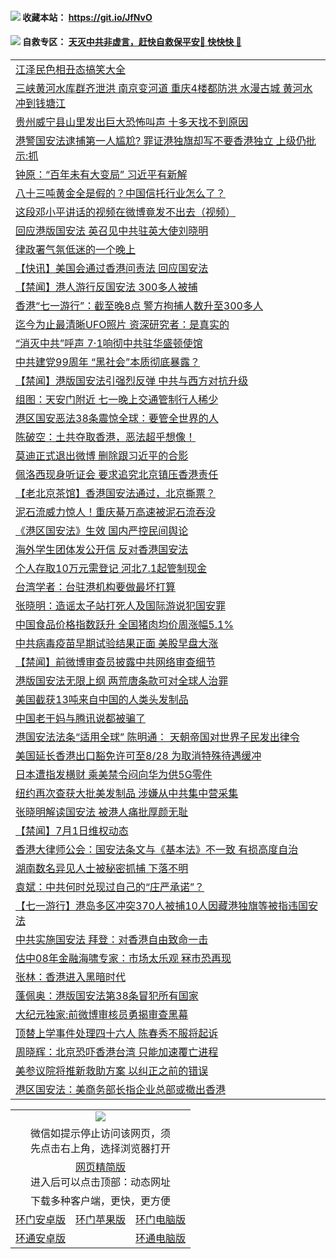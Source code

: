  #### <img src="https://img.icons8.com/color/48/000000/check-all.png"/> 收藏本站： https://git.io/JfNvO 

 #### <img src="https://img.icons8.com/color/48/000000/check-all.png"/> 自救专区： [天灭中共非虚言，赶快自救保平安🍎 快快快 📩](https://github.com/pwgy/td/blob/master/README.md)

 
 
<table>  
<tr><td colspan="2" align="left"><a href="https://dwkts8awlbkd7.cloudfront.net/?name=c1192770&key=jdhvxawhshihitwk&from=gy1">江泽民色相丑态搞笑大全</a></td></tr>
<tr><td colspan="2" align="left"><a href="https://dwkts8awlbkd7.cloudfront.net/?name=c1192678&key=jdhvxawhshihitwk&from=gy1">三峡黄河水库群齐泄洪 南京变河道 重庆4楼都防洪 水漫古城 黄河水冲到钱塘江</a></td></tr>
<tr><td colspan="2" align="left"><a href="https://dwkts8awlbkd7.cloudfront.net/?name=c1192730&key=jdhvxawhshihitwk&from=gy1">贵州威宁县山里发出巨大恐怖叫声 十多天找不到原因</a></td></tr>
<tr><td colspan="2" align="left"><a href="https://dwkts8awlbkd7.cloudfront.net/?name=c1192677&key=jdhvxawhshihitwk&from=gy1">港警国安法逮捕第一人尴尬? 罪证港独旗却写不要香港独立 上级仍批示:抓</a></td></tr>
<tr><td colspan="2" align="left"><a href="https://dwkts8awlbkd7.cloudfront.net/?name=c1192746&key=jdhvxawhshihitwk&from=gy1">钟原：“百年未有大变局” 习近平有新解</a></td></tr>
<tr><td colspan="2" align="left"><a href="https://dwkts8awlbkd7.cloudfront.net/?name=c1192739&key=jdhvxawhshihitwk&from=gy1">八十三吨黄金全是假的？中国信托行业怎么了？</a></td></tr>
<tr><td colspan="2" align="left"><a href="https://dwkts8awlbkd7.cloudfront.net/?name=c1192750&key=jdhvxawhshihitwk&from=gy1">这段邓小平讲话的视频在微博竟发不出去（视频）</a></td></tr>
<tr><td colspan="2" align="left"><a href="https://dwkts8awlbkd7.cloudfront.net/?name=c1192747&key=jdhvxawhshihitwk&from=gy1">回应港版国安法 英召见中共驻英大使刘晓明</a></td></tr>
<tr><td colspan="2" align="left"><a href="https://dwkts8awlbkd7.cloudfront.net/?name=c1192742&key=jdhvxawhshihitwk&from=gy1">律政署气氛低迷的一个晚上</a></td></tr>
<tr><td colspan="2" align="left"><a href="https://dwkts8awlbkd7.cloudfront.net/?name=c1192764&key=jdhvxawhshihitwk&from=gy1">【快讯】美国会通过香港问责法 回应国安法</a></td></tr>
<tr><td colspan="2" align="left"><a href="https://dwkts8awlbkd7.cloudfront.net/?name=c1192715&key=jdhvxawhshihitwk&from=gy1">【禁闻】港人游行反国安法 300多人被捕</a></td></tr>
<tr><td colspan="2" align="left"><a href="https://dwkts8awlbkd7.cloudfront.net/?name=c1192756&key=jdhvxawhshihitwk&from=gy1">香港“七一游行”：截至晚8点 警方拘捕人数升至300多人</a></td></tr>
<tr><td colspan="2" align="left"><a href="https://dwkts8awlbkd7.cloudfront.net/?name=c1192722&key=jdhvxawhshihitwk&from=gy1">迄今为止最清晰UFO照片 资深研究者：是真实的</a></td></tr>
<tr><td colspan="2" align="left"><a href="https://dwkts8awlbkd7.cloudfront.net/?name=c1192761&key=jdhvxawhshihitwk&from=gy1">“消灭中共”呼声 7·1响彻中共驻华盛顿使馆</a></td></tr>
<tr><td colspan="2" align="left"><a href="https://dwkts8awlbkd7.cloudfront.net/?name=c1192740&key=jdhvxawhshihitwk&from=gy1">中共建党99周年  “黑社会”本质彻底暴露？</a></td></tr>
<tr><td colspan="2" align="left"><a href="https://dwkts8awlbkd7.cloudfront.net/?name=c1192751&key=jdhvxawhshihitwk&from=gy1">【禁闻】港版国安法引强烈反弹 中共与西方对抗升级</a></td></tr>
<tr><td colspan="2" align="left"><a href="https://dwkts8awlbkd7.cloudfront.net/?name=c1192748&key=jdhvxawhshihitwk&from=gy1">组图：天安门附近 七一晚上交通管制行人稀少</a></td></tr>
<tr><td colspan="2" align="left"><a href="https://dwkts8awlbkd7.cloudfront.net/?name=c1192679&key=jdhvxawhshihitwk&from=gy1">港区国安恶法38条震惊全球：要管全世界的人</a></td></tr>
<tr><td colspan="2" align="left"><a href="https://dwkts8awlbkd7.cloudfront.net/?name=c1192766&key=jdhvxawhshihitwk&from=gy1">陈破空：土共夺取香港，恶法超乎想像！</a></td></tr>
<tr><td colspan="2" align="left"><a href="https://dwkts8awlbkd7.cloudfront.net/?name=c1192686&key=jdhvxawhshihitwk&from=gy1">莫迪正式退出微博 删除跟习近平的合影</a></td></tr>
<tr><td colspan="2" align="left"><a href="https://dwkts8awlbkd7.cloudfront.net/?name=c1192683&key=jdhvxawhshihitwk&from=gy1">佩洛西现身听证会 要求追究北京镇压香港责任</a></td></tr>
<tr><td colspan="2" align="left"><a href="https://dwkts8awlbkd7.cloudfront.net/?name=c1192775&key=jdhvxawhshihitwk&from=gy1">【老北京茶馆】香港国安法通过，北京撕票？</a></td></tr>
<tr><td colspan="2" align="left"><a href="https://dwkts8awlbkd7.cloudfront.net/?name=c1192731&key=jdhvxawhshihitwk&from=gy1">泥石流威力惊人！重庆綦万高速被泥石流吞没</a></td></tr>
<tr><td colspan="2" align="left"><a href="https://dwkts8awlbkd7.cloudfront.net/?name=c1192753&key=jdhvxawhshihitwk&from=gy1">《港区国安法》生效 国内严控民间舆论</a></td></tr>
<tr><td colspan="2" align="left"><a href="https://dwkts8awlbkd7.cloudfront.net/?name=c1192741&key=jdhvxawhshihitwk&from=gy1">海外学生团体发公开信 反对香港国安法</a></td></tr>
<tr><td colspan="2" align="left"><a href="https://dwkts8awlbkd7.cloudfront.net/?name=c1192680&key=jdhvxawhshihitwk&from=gy1">个人存取10万元需登记 河北7.1起管制现金</a></td></tr>
<tr><td colspan="2" align="left"><a href="https://dwkts8awlbkd7.cloudfront.net/?name=c1192738&key=jdhvxawhshihitwk&from=gy1">台湾学者：台驻港机构要做最坏打算</a></td></tr>
<tr><td colspan="2" align="left"><a href="https://dwkts8awlbkd7.cloudfront.net/?name=c1192754&key=jdhvxawhshihitwk&from=gy1">张晓明：造谣太子站打死人及国际游说犯国安罪</a></td></tr>
<tr><td colspan="2" align="left"><a href="https://dwkts8awlbkd7.cloudfront.net/?name=c1192735&key=jdhvxawhshihitwk&from=gy1">中国食品价格指数跃升 全国猪肉均价周涨幅5.1%</a></td></tr>
<tr><td colspan="2" align="left"><a href="https://dwkts8awlbkd7.cloudfront.net/?name=c1192777&key=jdhvxawhshihitwk&from=gy1">中共病毒疫苗早期试验结果正面 美股早盘大涨</a></td></tr>
<tr><td colspan="2" align="left"><a href="https://dwkts8awlbkd7.cloudfront.net/?name=c1192765&key=jdhvxawhshihitwk&from=gy1">【禁闻】前微博审查员披露中共网络审查细节</a></td></tr>
<tr><td colspan="2" align="left"><a href="https://dwkts8awlbkd7.cloudfront.net/?name=c1192693&key=jdhvxawhshihitwk&from=gy1">港版国安法无限上纲 两荒唐条款可对全球人治罪</a></td></tr>
<tr><td colspan="2" align="left"><a href="https://dwkts8awlbkd7.cloudfront.net/?name=c1192670&key=jdhvxawhshihitwk&from=gy1">美国截获13吨来自中国的人类头发制品</a></td></tr>
<tr><td colspan="2" align="left"><a href="https://dwkts8awlbkd7.cloudfront.net/?name=c1192675&key=jdhvxawhshihitwk&from=gy1">中国老干妈与腾讯说都被骗了</a></td></tr>
<tr><td colspan="2" align="left"><a href="https://dwkts8awlbkd7.cloudfront.net/?name=c1192729&key=jdhvxawhshihitwk&from=gy1">港国安法法条“适用全球” 陈明通： 天朝帝国对世界子民发出律令</a></td></tr>
<tr><td colspan="2" align="left"><a href="https://dwkts8awlbkd7.cloudfront.net/?name=c1192733&key=jdhvxawhshihitwk&from=gy1">美国延长香港出口豁免许可至8/28 为取消特殊待遇缓冲</a></td></tr>
<tr><td colspan="2" align="left"><a href="https://dwkts8awlbkd7.cloudfront.net/?name=c1192674&key=jdhvxawhshihitwk&from=gy1">日本遭指发横财 乘美禁令闷向华为供5G零件</a></td></tr>
<tr><td colspan="2" align="left"><a href="https://dwkts8awlbkd7.cloudfront.net/?name=c1192755&key=jdhvxawhshihitwk&from=gy1">纽约再次查获大批美发制品 涉嫌从中共集中营采集</a></td></tr>
<tr><td colspan="2" align="left"><a href="https://dwkts8awlbkd7.cloudfront.net/?name=c1192682&key=jdhvxawhshihitwk&from=gy1">张晓明解读国安法 被港人痛批厚颜无耻</a></td></tr>
<tr><td colspan="2" align="left"><a href="https://dwkts8awlbkd7.cloudfront.net/?name=c1192716&key=jdhvxawhshihitwk&from=gy1">【禁闻】7月1日维权动态</a></td></tr>
<tr><td colspan="2" align="left"><a href="https://dwkts8awlbkd7.cloudfront.net/?name=c1192758&key=jdhvxawhshihitwk&from=gy1">香港大律师公会：国安法条文与《基本法》不一致   有损高度自治</a></td></tr>
<tr><td colspan="2" align="left"><a href="https://dwkts8awlbkd7.cloudfront.net/?name=c1192681&key=jdhvxawhshihitwk&from=gy1">湖南数名异见人士被秘密抓捕 下落不明</a></td></tr>
<tr><td colspan="2" align="left"><a href="https://dwkts8awlbkd7.cloudfront.net/?name=c1192720&key=jdhvxawhshihitwk&from=gy1">袁斌：中共何时兑现过自己的“庄严承诺”？</a></td></tr>
<tr><td colspan="2" align="left"><a href="https://dwkts8awlbkd7.cloudfront.net/?name=c1192736&key=jdhvxawhshihitwk&from=gy1">【七一游行】港岛多区冲突370人被捕10人因藏港独旗等被指违国安法</a></td></tr>
<tr><td colspan="2" align="left"><a href="https://dwkts8awlbkd7.cloudfront.net/?name=c1192745&key=jdhvxawhshihitwk&from=gy1">中共实施国安法 拜登：对香港自由致命一击</a></td></tr>
<tr><td colspan="2" align="left"><a href="https://dwkts8awlbkd7.cloudfront.net/?name=c1192694&key=jdhvxawhshihitwk&from=gy1">估中08年金融海啸专家：市场太乐观 冧市恐再现</a></td></tr>
<tr><td colspan="2" align="left"><a href="https://dwkts8awlbkd7.cloudfront.net/?name=c1192684&key=jdhvxawhshihitwk&from=gy1">张林：香港进入黑暗时代</a></td></tr>
<tr><td colspan="2" align="left"><a href="https://dwkts8awlbkd7.cloudfront.net/?name=c1192744&key=jdhvxawhshihitwk&from=gy1">蓬佩奥：港版国安法第38条冒犯所有国家</a></td></tr>
<tr><td colspan="2" align="left"><a href="https://dwkts8awlbkd7.cloudfront.net/?name=c1192774&key=jdhvxawhshihitwk&from=gy1">大纪元独家:前微博审核员勇揭审查黑幕</a></td></tr>
<tr><td colspan="2" align="left"><a href="https://dwkts8awlbkd7.cloudfront.net/?name=c1192705&key=jdhvxawhshihitwk&from=gy1">顶替上学事件处理四十六人 陈春秀不服将起诉</a></td></tr>
<tr><td colspan="2" align="left"><a href="https://dwkts8awlbkd7.cloudfront.net/?name=c1192749&key=jdhvxawhshihitwk&from=gy1">周晓辉：北京恐吓香港台湾 只能加速覆亡进程</a></td></tr>
<tr><td colspan="2" align="left"><a href="https://dwkts8awlbkd7.cloudfront.net/?name=c1192687&key=jdhvxawhshihitwk&from=gy1">美参议院将推新救助方案 以纠正之前的错误</a></td></tr>
<tr><td colspan="2" align="left"><a href="https://dwkts8awlbkd7.cloudfront.net/?name=c1192688&key=jdhvxawhshihitwk&from=gy1">港区国安法：美商务部长指企业总部或撤出香港</a></td></tr>

  </table>
  
  <table>
  <tr>
    <td colspan="3" align="center"><img src="https://cdn.jsdelivr.net/gh/opipe/up/oGate65.jpg"/></td>
  </tr>
  <tr>
    <td colspan="3" align="center">微信如提示停止访问该网页，须<br/>先点击右上角，选择浏览器打开</td>
  <tr>
  <tr>
    <td colspan="3" align="center"><a href="https://gitcdn.xyz/cdn/otiny/up/master/show005.htm">网页精简版</a><br/>进入后可以点击顶部：动态网址</td>
  </tr>
  <tr>
    <td colspan="3" align="center">下载多种客户端，更快，更方便</td>
  <tr>
  <tr>
    <td align="center"><a href="https://cdn.jsdelivr.net/gh/opipe/up/oGatea.apk">环门安卓版</a></td>
    <td align="center"><a href="https://x.co/odisk">环门苹果版</a></td>
    <td align="center"><a href="https://cdn.jsdelivr.net/gh/opipe/up/oGate.zip">环门电脑版</a></td>
  </tr>
  <tr>
    <td align="center"><a href="https://cdn.jsdelivr.net/gh/opipe/up/oPipe.apk">环通安卓版</a></td>
    <td align="center"></td>
    <td align="center"><a href="https://raw.githubusercontent.com/opipe/up/master/oPipe.zip">环通电脑版</a></td>
  </tr>
  
</table>
